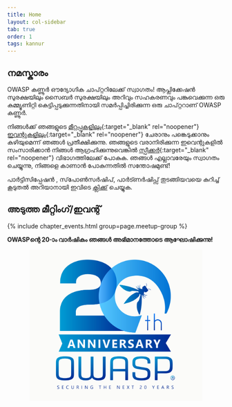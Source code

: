 ```yaml
---
title: Home
layout: col-sidebar
tab: true
order: 1
tags: kannur
---
```



## നമസ്കാരം

OWASP കണ്ണൂർ ഔദ്യോഗിക ചാപ്റ്ററിലേക്ക് സ്വാഗതം! ആപ്ലിക്കേഷൻ സുരക്ഷയിലും സൈബർ സുരക്ഷയിലും അറിവും സഹകരണവും പങ്കുവെക്കുന്ന ഒരു കമ്മ്യൂണിറ്റി കെട്ടിപ്പടുക്കുന്നതിനായി സമർപ്പിച്ചിരിക്കുന്ന ഒരു ചാപ്റ്ററാണ് OWASP കണ്ണൂർ.

നിങ്ങൾക്ക് ഞങ്ങളുടെ [മീറ്റപ്പുകളിലും](https://www.meetup.com/owasp-kannur/){:target="_blank" rel="noopener"} [ഇവന്റുകളിലും](https://owasp.org/www-chapter-kannur/#div-events){:target="_blank" rel="noopener"} ചേരാനും പങ്കെടുക്കാനും കഴിയുമെന്ന് ഞങ്ങൾ പ്രതീക്ഷിക്കുന്നു. ഞങ്ങളുടെ വരാനിരിക്കുന്ന ഇവെന്റുകളിൽ സംസാരിക്കാൻ നിങ്ങൾ ആഗ്രഹിക്കുന്നുവെങ്കിൽ [സ്പീക്കർ](https://owasp.org/www-chapter-kannur/#div-speakers){:target="_blank" rel="noopener"} വിഭാഗത്തിലേക്ക് പോകുക.
ഞങ്ങൾ എല്ലാവരേയും സ്വാഗതം ചെയ്യുന്നു, നിങ്ങളെ കാണാൻ പോകുന്നതിൽ സന്തോഷമുണ്ട്!

പാർട്ടിസിപ്പേഷൻ , സ്‌പോൺസർഷിപ്, പാർട്ണർഷിപ്സ് തുടങ്ങിയവയെ കുറിച്ച് കൂടുതൽ അറിയാനായി ഇവിടെ [ക്ലിക്ക്](index.md) ചെയ്യുക. 

അടുത്ത മീറ്റിംഗ്/ഇവന്റ്  <!-- You should keep this section as it will populate your meetup events -->
---------------------
{% include chapter_events.html group=page.meetup-group %}

**OWASPന്റെ 20-ാം വാർഷികം ഞങ്ങൾ അഭിമാനത്തോടെ ആഘോഷിക്കുന്നു!**

<p align="center"> <img src="assets/images/OWASP_20th_Anniversary.jpg" width="400" height="350"></p>

